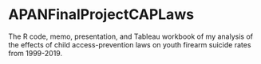 # APANFinalProjectCAPLaws
The R code, memo, presentation, and Tableau workbook of my analysis of the effects of child access-prevention laws on youth firearm suicide rates from 1999-2019. 
